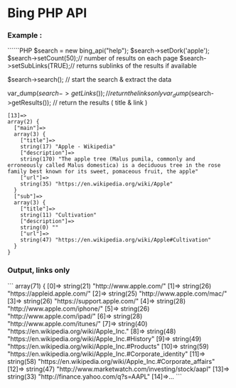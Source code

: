 # Bing PHP API
<h3>Example :</h3>
``````PHP
$search = new bing_api("help");
$search->setDork('apple');
$search->setCount(50);// number of results on each page
$search->setSubLinks(TRUE);// returns sublinks of the results if available

$search->search(); // start the search & extract the data

var_dump($search->getLinks()); // return the links only
var_dump($search->getResults()); // return the results ( title & link )


```
[13]=>
array(2) {
  ["main"]=>
  array(3) {
    ["title"]=>
    string(17) "Apple - Wikipedia"
    ["description"]=>
    string(170) "The apple tree (Malus pumila, commonly and erroneously called Malus domestica) is a deciduous tree in the rose family best known for its sweet, pomaceous fruit, the apple"
    ["url"]=>
    string(35) "https://en.wikipedia.org/wiki/Apple"
  }
  ["sub"]=>
  array(3) {
    ["title"]=>
    string(11) "Cultivation"
    ["description"]=>
    string(0) ""
    ["url"]=>
    string(47) "https://en.wikipedia.org/wiki/Apple#Cultivation"
  }
}
```
<h3>Output, links only</h3>
```
array(71) {
  [0]=>
  string(21) "http://www.apple.com/"
  [1]=>
  string(26) "https://appleid.apple.com/"
  [2]=>
  string(25) "http://www.apple.com/mac/"
  [3]=>
  string(26) "https://support.apple.com/"
  [4]=>
  string(28) "http://www.apple.com/iphone/"
  [5]=>
  string(26) "http://www.apple.com/ipad/"
  [6]=>
  string(28) "http://www.apple.com/itunes/"
  [7]=>
  string(40) "https://en.wikipedia.org/wiki/Apple_Inc."
  [8]=>
  string(48) "https://en.wikipedia.org/wiki/Apple_Inc.#History"
  [9]=>
  string(49) "https://en.wikipedia.org/wiki/Apple_Inc.#Products"
  [10]=>
  string(59) "https://en.wikipedia.org/wiki/Apple_Inc.#Corporate_identity"
  [11]=>
  string(58) "https://en.wikipedia.org/wiki/Apple_Inc.#Corporate_affairs"
  [12]=>
  string(47) "http://www.marketwatch.com/investing/stock/aapl"
  [13]=>
  string(33) "http://finance.yahoo.com/q?s=AAPL"
  [14]=>...
```
